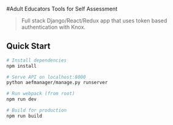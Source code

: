 #Adult Educators Tools for Self Assessment
> Full stack Django/React/Redux app that uses token based authentication with Knox.

## Quick Start

```bash
# Install dependencies
npm install

# Serve API on localhost:8000
python aefmanager/manage.py runserver

# Run webpack (from root)
npm run dev

# Build for production
npm run build
```
